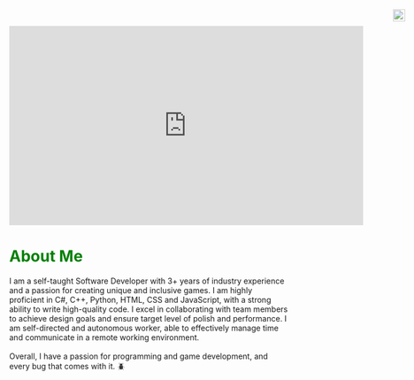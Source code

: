
<a style="position:absolute;top:20px;right:1rem;opacity:0.8;" href="https://clipchamp.com/watch/KBiiAvC85p8?utm_source=embed&utm_medium=embed&utm_campaign=watch">
    <img loading="lazy" style="height:22px;" src="https://clipchamp.com/e.svg" alt="Made with Clipchamp" />
</a>
<iframe allow="autoplay;" allowfullscreen style="border:none" src="https://clipchamp.com/watch/KBiiAvC85p8/embed" width="640" height="360"></iframe>

<h1 style="color: green">About Me</h1>
I am a self-taught Software Developer with 3+ years of industry experience and a passion for creating unique and inclusive games. I am highly
proficient in C#, C++, Python, HTML, CSS and JavaScript, with a strong ability to write high-quality code. I excel in collaborating with team members to achieve design goals and ensure target level of polish and performance. 
I am self-directed and autonomous worker, able to effectively manage time and communicate in a remote working environment. 

<br>
<br>
Overall, I have a passion for programming and game development, and every bug that comes with it. 🪲





<!--
**albertoalvaradojr/albertoalvaradojr** is a ✨ _special_ ✨ repository because its `README.md` (this file) appears on your GitHub profile.

Here are some ideas to get you started:

- 🔭 I’m currently working on ...
- 🌱 I’m currently learning ...
- 👯 I’m looking to collaborate on ...
- 🤔 I’m looking for help with ...
- 💬 Ask me about ...
- 📫 How to reach me: ...
- 😄 Pronouns: ...
- ⚡ Fun fact: ...
-->
